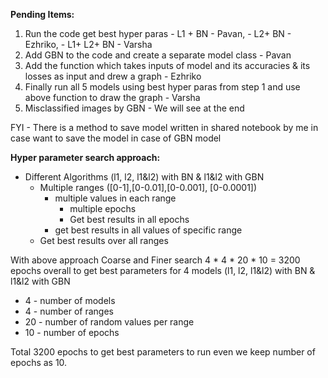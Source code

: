 
**Pending Items:**

1. Run the code get best hyper paras
		- L1 + BN - Pavan,
		- L2+ BN - Ezhriko,
		- L1+ L2+ BN - Varsha
2. Add GBN to the code and create a separate model class - Pavan
3. Add the function which takes inputs of model and its accuracies & its losses as input and drew a graph - Ezhriko
4. Finally run all 5 models using best hyper paras from step 1 and use above function to draw the graph - Varsha
5. Misclassified images by GBN - We will see at the end

FYI - There is a method to save model written in shared notebook by me in case want to save the model in case of GBN model

**Hyper parameter search approach:**

- Different Algorithms (l1, l2, l1&l2) with BN & l1&l2 with GBN
	- Multiple ranges ([0-1],[0-0.01],[0-0.001], [0-0.0001])
		- multiple values in each range
			- multiple epochs
			- Get best results in all epochs
		- get best results in all values of specific range
	- Get best results over all ranges

With above approach Coarse and Finer search  4 * 4 * 20 * 10 = 3200 epochs overall to get best parameters for 4 models (l1, l2, l1&l2) with BN & l1&l2 with GBN

- 4 - number of models
- 4 - number of ranges
- 20 - number of random values per range
- 10 - number of epochs

Total 3200 epochs to get best parameters to run even we keep number of epochs as 10.
